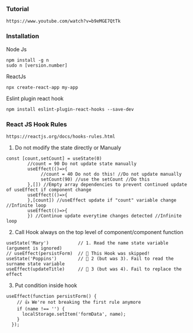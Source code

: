 ### Tutorial
```
https://www.youtube.com/watch?v=b9eMGE7QtTk
```
### Installation
Node Js
```
npm install -g n
sudo n [version.number]
```
ReactJs
```
npx create-react-app my-app
```
Eslint plugin react hook
```
npm install eslint-plugin-react-hooks --save-dev
```
### React JS Hook Rules 
```
https://reactjs.org/docs/hooks-rules.html
```
1. Do not modify the state directly or Manualy
```
const [count,setCount] = useState(0)
        //count = 90 Do not update state manually
        useEffect(()=>{
             //count = 40 Do not do this! //Do not update manually
             setCount(90) //use the setCount //Do this
        },[]) //Empty array dependencies to prevent continued update of useEffect if component change
        useEffect(()=>{
        },[count]) //useEffect update if "count" variable change //Infinite loop
        useEffect(()=>{
        }) //Continue update everytime changes detected //Infinite loop
```
2. Call Hook always on the top level of component/component function
```
useState('Mary')           // 1. Read the name state variable (argument is ignored)
// useEffect(persistForm)  // 🔴 This Hook was skipped!
useState('Poppins')        // 🔴 2 (but was 3). Fail to read the surname state variable
useEffect(updateTitle)     // 🔴 3 (but was 4). Fail to replace the effect
```
3. Put condition inside hook
```
useEffect(function persistForm() {
    // 👍 We're not breaking the first rule anymore
    if (name !== '') {
      localStorage.setItem('formData', name);
    }
  });
```
